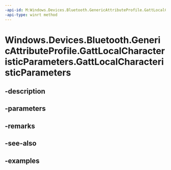 ```yaml
---
-api-id: M:Windows.Devices.Bluetooth.GenericAttributeProfile.GattLocalCharacteristicParameters.#ctor
-api-type: winrt method
---
```


<!-- Method syntax.
public GattLocalCharacteristicParameters.GattLocalCharacteristicParameters()
-->

# Windows.Devices.Bluetooth.GenericAttributeProfile.GattLocalCharacteristicParameters.GattLocalCharacteristicParameters

## -description

## -parameters

## -remarks

## -see-also

## -examples

